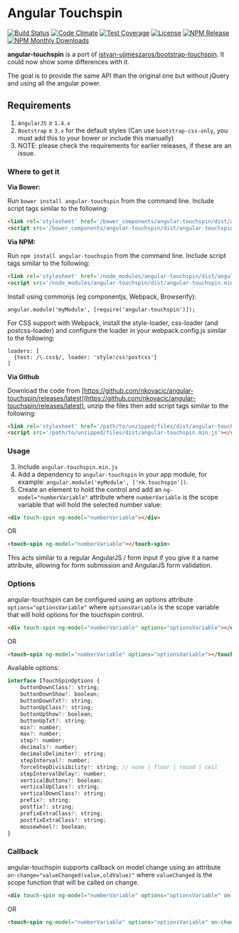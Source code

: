 # Angular Touchspin

[![Build Status](http://img.shields.io/travis/nkovacic/angular-touchspin/master.svg?style=flat-square)](https://travis-ci.org/nkovacic/angular-touchspin)
[![Code Climate](http://img.shields.io/codeclimate/github/nkovacic/angular-touchspin.svg?style=flat-square)](https://codeclimate.com/github/nkovacic/angular-touchspin)
[![Test Coverage](http://img.shields.io/codeclimate/coverage/github/nkovacic/angular-touchspin.svg?style=flat-square)](https://codeclimate.com/github/nkovacic/angular-touchspin)
[![License](http://img.shields.io/badge/license-MIT-blue.svg?style=flat-square)](http://www.opensource.org/licenses/MIT)
[![NPM Release](https://img.shields.io/npm/v/angular-touchspin.svg?style=flat-square)](https://www.npmjs.org/package/angular-touchspin)
[![NPM Monthly Downloads](https://img.shields.io/npm/dm/angular-touchspin.svg?style=flat-square)](https://www.npmjs.org/package/angular-touchspin)

**angular-touchspin** is a port of [istvan-ujjmeszaros/bootstrap-touchspin](https://github.com/istvan-ujjmeszaros/bootstrap-touchspin). It could now show some differences with it.

The goal is to provide the same API than the original one but without jQuery and using all the angular power.

<!---
## Demo

[Demo](http://nkovacic.github.io/angular-touchspin/)
-->
## Requirements

1. `AngularJS` ≥ `1.4.x`
1. `Bootstrap` ≥ `3.x` for the default styles (Can use `bootstrap-css-only`, you must add this to your bower or include this manually)
5. NOTE: please check the requirements for earlier releases, if these are an issue.

### Where to get it

**Via Bower:**

Run `bower install angular-touchspin` from the command line.
Include script tags similar to the following:
```html
<link rel='stylesheet' href='/bower_components/angular-touchspin/dist/angular-touchspin.css'>
<script src='/bower_components/angular-touchspin/dist/angular-touchspin.min.js'></script>
```

**Via NPM:**

Run `npm install angular-touchspin` from the command line.
Include script tags similar to the following:
```html
<link rel='stylesheet' href='/node_modules/angular-touchspin/dist/angular-touchspin.css'>
<script src='/node_modules/angular-touchspin/dist/angular-touchspin.min.js'></script>
```
Install using commonjs (eg componentjs, Webpack, Browserify):
```
angular.module('myModule', [require('angular-touchspin')]);
```
For CSS support with Webpack, install the style-loader, css-loader (and postcss-loader) and configure the loader in your webpack.config.js similar to the following:
```
loaders: [
  {test: /\.css$/, loader: 'style!css!postcss'}
]
```

**Via Github**

Download the code from [https://github.com/nkovacic/angular-touchspin/releases/latest](https://github.com/nkovacic/angular-touchspin/releases/latest), unzip the files then add script tags similar to the following:
```html
<link rel='stylesheet' href='/path/to/unzipped/files/dist/angular-touchspin.min.css'>
<script src='/path/to/unzipped/files/dist/angular-touchspin.min.js'></script>
```

### Usage

3. Include `angular-touchspin.min.js`
4. Add a dependency to `angular-touchspin` in your app module, for example: ```angular.module('myModule', ['nk.touchspin'])```.
5. Create an element to hold the control and add an `ng-model="numberVariable"` attribute where `numberVariable` is the scope variable that will hold the selected number value:
```html
<div touch-spin ng-model="numberVariable"></div>
```
OR
```html
<touch-spin ng-model="numberVariable"></touch-spin>
```
This acts similar to a regular AngularJS / form input if you give it a name attribute, allowing for form submission and AngularJS form validation.

### Options

angular-touchspin can be configured using an options attribute `options="optionsVariable"` where `optionsVariable` is the scope variable that will hold options for the touchspin control.
```html
<div touch-spin ng-model="numberVariable" options="optionsVariable"></div>
```
OR
```html
<touch-spin ng-model="numberVariable" options="optionsVariable"></touch-spin>
```
Available options:
```javascript
interface ITouchSpinOptions {
	buttonDownClass?: string;	
	buttonDownShow?: boolean;	
	buttonDownTxt?: string;
	buttonUpClass?: string;
	buttonUpShow?: boolean;
	buttonUpTxt?: string;
	min?: number;
	max?: number;
	step?: number;
	decimals?: number;
	decimalsDelimiter?: string;
	stepInterval?: number;
	forceStepDivisibility?: string; // none | floor | round | ceil
	stepIntervalDelay?: number;
	verticalButtons?: boolean;
	verticalUpClass?: string;
	verticalDownClass?: string;
	prefix?: string;
	postfix?: string;
	prefixExtraClass?: string;
	postfixExtraClass?: string;
	mousewheel?: boolean;
}
```

### Callback

angular-touchspin supports callback on model change using an attribute `on-change="valueChanged(value,oldValue)"` where `valueChanged` is the scope function that will be called on change.
```html
<div touch-spin ng-model="numberVariable" options="optionsVariable" on-change="valueChanged(value,oldValue)"></div>
```
OR
```html
<touch-spin ng-model="numberVariable" options="optionsVariable" on-change="valueChanged(value,oldValue)"></touch-spin>
```
